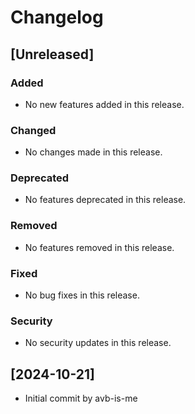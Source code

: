 

  # Changelog

## [Unreleased]

### Added
- No new features added in this release.

### Changed
- No changes made in this release.

### Deprecated
- No features deprecated in this release.

### Removed
- No features removed in this release.

### Fixed
- No bug fixes in this release.

### Security
- No security updates in this release.

## [2024-10-21]
- Initial commit by avb-is-me

  